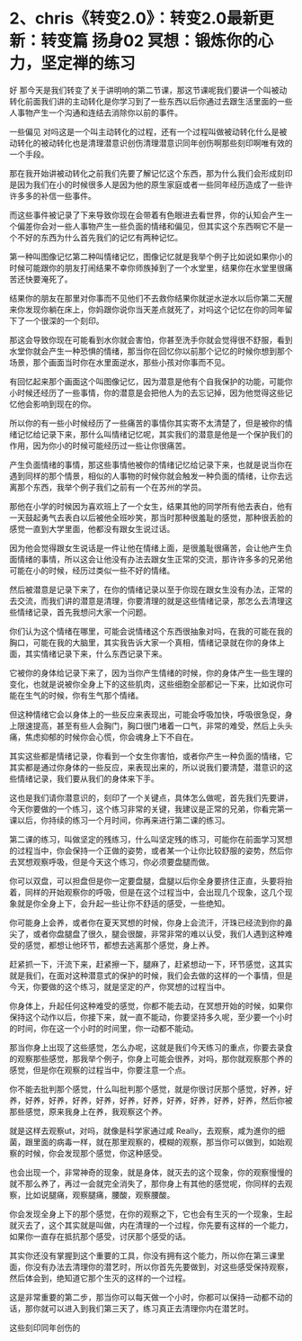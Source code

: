# 2、chris《转变2.0》：转变2.0最新更新：转变篇 扬身02 冥想：锻炼你的心力，坚定禅的练习

好 那今天是我们转变了关于讲明响的第二节课，那这节课呢我们要讲一个叫被动转化前面我们讲的主动转化是你学习到了一些东西以后你通过去跟生活里面的一些人事物产生一个沟通和连结去消除你以前的事件。

一些偏见 对吗这是一个叫主动转化的过程，还有一个过程叫做被动转化什么是被动转化的被动转化也是清理潜意识创伤清理潜意识同年创伤啊那些刻印啊唯有效的一个手段。

那在我开始讲被动转化之前我们先要了解记忆这个东西，那为什么我们会形成刻印是因为我们在小的时候很多人是因为他的原生家庭或者一些同年经历造成了一些许许多多的补信一些事件。

而这些事件被记录了下来导致你现在会带着有色眼进去看世界，你的认知会产生一个偏差你会对一些人事物产生一些负面的情绪和偏见，但其实这个东西啊它不是一个不好的东西为什么首先我们的记忆有两种记忆。

第一种叫图像记忆第二种叫情绪记忆，图像记忆就是我举个例子比如说如果你小的时候可能跟你的朋友打闹结果不幸你师族掉到了一个水堂里，结果你在水堂里很痛苦还快要淹死了。

结果你的朋友在那里对你事而不见他们不去救你结果你就逆水逆水以后你第二天醒来你发现你躺在床上，你妈跟你说你当天差点就死了，对吗这个记忆在你的同年留下了一个很深的一个刻印。

那这会导致你现在可能看到水你就会害怕，你甚至洗手你就会觉得很不舒服，看到水堂你就会产生一种恐惧的情绪，那当你在回忆你以前那个记忆的时候你想到那个场景，那个画面当时你在水里面逆水，那些小孩对你事而不见。

有回忆起来那个画面这个叫图像记忆，因为潜意是他有个自我保护的功能，可能你小时候还经历了一些事情，你的潜意是会把他人为的去忘记掉，因为他觉得这些记忆他会影响到现在的你。

所以你的有一些小时候经历了一些痛苦的事情你其实寄不太清楚了，但是被你的情绪记忆给记录下来，那什么叫情绪记忆呢，其实我们的潜意是他是一个保护我们的作用，因为你小的时候可能经历过一些让你很痛苦。

产生负面情绪的事情，那这些事情他被你的情绪记忆给记录下来，也就是说当你在遇到同样的那个情景，相似的人事物的时候你就会触发一种负面的情绪，让你去远离那个东西，我举个例子我们之前有一个在苏州的学员。

那他在小学的时候因为喜欢班上了一个女生，结果其他的同学所有他去表白，他有一天鼓起勇气去表白以后被他全班吵笑，那当时那种很羞耻的感觉，那种很丢脸的感觉一直到大学里面，他都没有跟女生说过话。

因为他会觉得跟女生说话是一件让他在情绪上面，是很羞耻很痛苦，会让他产生负面情绪的事情，所以这会让他没有办法去跟女生正常的交流，那许许多多的兄弟他可能在小的时候，经历过类似一些不好的情绪。

然后被潜意是记录下来了，在你的情绪记录以至于你现在跟女生没有办法，正常的去交流，而我们讲的潜意是清理，你要清理的就是这些情绪记录，那怎么去清理这些情绪记录，首先我想问大家一个问题。

你们认为这个情绪在哪里，可能会说情绪这个东西很抽象对吗，在我的可能在我的胸口，可能在我的大脑里，其实我告诉大家一个真相，情绪记录就在你的身体上面，其实情绪记录下来，什么东西记录下来。

它被你的身体给记录下来了，因为当你产生情绪的时候，你的身体产生一些生理的变化，也就是说被你全身上下的这些肌肉，这些细胞全部都记一下来，比如说你可能在生气的时候，你有生气那个情绪。

但这种情绪它会以身体上的一些反应来表现出，可能会呼吸加快，呼吸很急促，身上限速提高，甚至有些人会胸门，胸口很门堵着一口气，非常的难受，然后上头头痛，焦虑抑郁的时候你会心慌，你会魂身上下不自在。

其实这些都是情绪记录，你看到一个女生你害怕，或者你产生一种负面的情绪，它其实都是通过你身体的一些反应，来表现出来的，所以说我们要清楚，潜意识的这些情绪记录，我们要从我们的身体来下手。

这也是我们请你潜意识的，刻印了一个关键点，具体怎么做呢，首先我们先要讲，今天你要做的一个练习，这个练习非常的关键，我建议是正常的兄弟，你看完第一课以后，你持续的练习一个月时间，你再来进行第二课的练习。

第二课的练习，叫做坚定的残练习，什么叫坚定残的练习，可能你在前面学习冥想的过程当中，你会保持一个正做的姿势，或者某一个让你比较舒服的姿势，然后你去冥想观察呼吸，但是今天这个练习，你必须要盘腿而做。

你可以双盘，可以担盘但是你一定要盘腿，盘腿以后你全身要挤住正直，头要将抬着，同样的开始观察你的呼吸，但是在这个过程当中，会出现几个现象，这几个现象就是你全身上下，会升起一些让你不舒适的感受，一些绝知。

你可能身上会养，或者你在夏天冥想的时候，你身上会流汗，汗珠已经流到你的鼻尖了，或者你盘腿盘了很久，腿会很酸，非常非常的难以认受，我们人遇到这种难受的感觉，都想让他环节，都想去逃离那个感觉，身上养。

赶紧抓一下，汗流下来，赶紧擦一下，腿麻了，赶紧想动一下，环节感觉，这其实就是我们，在面对这种潜意式的保护的时候，我们会去做的这样的一个事情，但是今天，你要做的这个练习，就是坚定的产，你冥想的过程当中。

你身体上，升起任何这种难受的感觉，你都不能去动，在冥想开始的时候，如果你保持这个动作以后，你接下来，就一直不能动，你要坚持多久呢，至少要一个小时的时间，你在这一个小时的时间里，你一动都不能动。

那当你身上出现了这些感觉，怎么办呢，这就是我们今天练习的重点，你要去录食的观察那些感觉，那我举个例子，你身上可能会很养，对吗，那你就观察那个养的感觉，但是你在观察的过程当中，你要注意一个点。

你不能去批判那个感觉，什么叫批判那个感觉，就是你很讨厌那个感觉，好养，好养，好养，好养，好养，好养，好养，好养，好养，好养，好养，好养，然后你被那些感觉，原来我身上在养，我观察这个养。

就是这样去观察ut，对吗，就像是科学家通过咸 Really，去观察，咸为進你的细菌，跟里面的病毒一样，就在那里观察的，模糊的观察，那当你可以做到，如始观察的时候，你会发现那个感觉，你这种感受。

也会出现一个，非常神奇的现象，就是身体，就灭去的这个现象，你的观察慢慢的就不那么养了，再过一会就完全消失了，那你身上有其他的感觉呢，你同样的去观察，比如说腿痛，观察腿痛，腰酸，观察腰酸。

你会发现全身上下的那个感觉，在你的观察之下，它也会有生灭的一个现象，生起就灭去了，这个其实就是叫做，内在清理的一个过程，你先要有这样的一个能力，如果你一直存在抵抗那个感受，讨厌那个感受的话。

其实你还没有掌握到这个重要的工具，你没有拥有这个能力，所以你在第三课里面，你没有办法去清理你的潜艺时，所以你首先先要做到，对这些感受保持观察，然后体会到，绝知道它那个生灭的这样的一个过程。

这是非常重要的第二步，那当你可以每天做一个小时，你都可以保持一动都不动的话，那你就可以进入到我们第三天了，练习真正去清理你内在潜艺时。

这些刻印同年创伤的